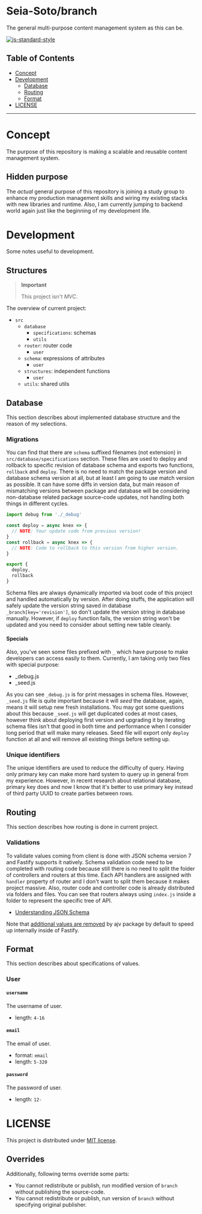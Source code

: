 # Seia-Soto/branch

The general multi-purpose content management system as this can be.

[![js-standard-style](https://cdn.rawgit.com/standard/standard/master/badge.svg)](http://standardjs.com)

## Table of Contents

- [Concept](#concept)
- [Development](#Development)
  - [Database](#database)
  - [Routing](#routing)
  - [Format](#format)
- [LICENSE](#license)

----

# Concept

The purpose of this repository is making a scalable and reusable content management system.

## Hidden purpose

The *actual* general purpose of this repository is joining a study group to enhance my production management skills and wiring my existing stacks with new libraries and runtime.
Also, I am currently jumping to backend world again just like the beginning of my development life.

# Development

Some notes useful to development.

## Structures

> **Important**
>
> This project isn't *MVC*.

The overview of current project:

- `src`
  - `database`
    - `specifications`: schemas
    - `utils`
  - `router`: router code
    - `user`
  - `schema`: expressions of attributes
    - `user`
  - `structures`: independent functions
    - `user`
  - `utils`: shared utils

## Database

This section describes about implemented database structure and the reason of my selections.

### Migrations

You can find that there are `schema` suffixed filenames (not extension) in `src/database/specifications` section.
These files are used to deploy and rollback to specific revision of database schema and exports two functions, `rollback` and `deploy`.
There is no need to match the package version and database schema version at all, but at least I am going to use match version as possible.
It can have some diffs in version data, but main reason of mismatching versions between package and database will be considering non-database related package source-code updates, not handling both things in different cycles.

```js
import debug from './_debug'

const deploy = async knex => {
  // NOTE: Your update code from previous version!
}
const rollback = async knex => {
  // NOTE: Code to rollback to this version from higher version.
}

export {
  deploy,
  rollback
}
```

Schema files are always dynamically imported via boot code of this project and handled automatically by version.
After doing stuffs, the application will safely update the version string saved in database `_branch[key='revision']`, so don't update the version string in database manually.
However, if `deploy` function fails, the version string won't be updated and you need to consider about setting new table cleanly.

#### Specials

Also, you've seen some files prefixed with `_` which have purpose to make developers can access easily to them.
Currently, I am taking only two files with special purpose:

- _debug.js
- _seed.js

As you can see `_debug.js` is for print messages in schema files.
However, `_seed.js` file is quite important because it will *seed* the database, again, means it will setup new fresh installations.
You may got some questions about this because `_seed.js` will get duplicated codes at most cases, however think about deploying first version and upgrading it by iterating schema files isn't that good in both time and performance when I consider long period that will make many releases.
Seed file will export only `deploy` function at all and will remove all existing things before setting up.

### Unique identifiers

The unique identifiers are used to reduce the difficulty of query.
Having only primary key can make more hard system to query up in general from my experience.
However, in recent research about relational database, primary key does and now I know that it's better to use primary key instead of third party UUID to create parties between rows.

## Routing

This section describes how routing is done in current project.

### Validations

To validate values coming from client is done with JSON schema version 7 and Fastify supports it natively.
Schema validation code need to be completed with routing code because still there is no need to split the folder of controllers and routers at this time.
Each API handlers are assigned with `handler` property of router and I don't want to split them because it makes project massive.
Also, router code and controller code is already distributed via folders and files.
You can see that routers always using `index.js` inside a folder to represent the specific tree of API.

- [Understanding JSON Schema](https://json-schema.org/understanding-json-schema/index.html)

Note that [additional values are removed](https://www.fastify.io/docs/latest/Validation-and-Serialization/#validator-compiler) by ajv package by default to speed up internally inside of Fastify.

## Format

This section describes about specifications of values.

### User

#### `username`

The username of user.

- length: `4-16`

#### `email`

The email of user.

- format: `email`
- length: `5-320`

#### `password`

The password of user.

- length: `12-`

# LICENSE

This project is distributed under [MIT license](./LICENSE).

## Overrides

Additionally, following terms override some parts:

- You cannot redistribute or publish, run modified version of `branch` without publishing the source-code.
- You cannot redistribute or publish, run version of `branch` without specifying original publisher.
